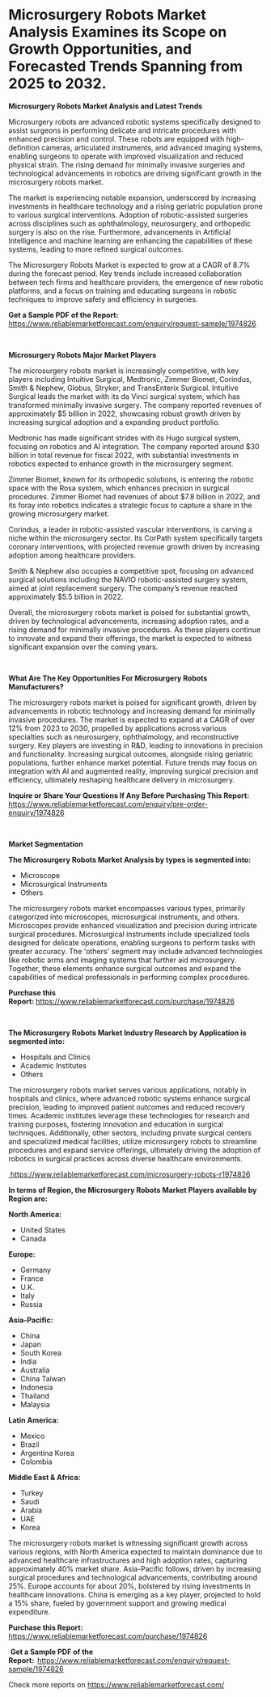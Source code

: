 <p><h1>Microsurgery Robots Market Analysis Examines its Scope on Growth Opportunities, and Forecasted Trends Spanning from 2025 to 2032.</h1></p><p><strong>Microsurgery Robots Market Analysis and Latest Trends</strong></p>
<p><p>Microsurgery robots are advanced robotic systems specifically designed to assist surgeons in performing delicate and intricate procedures with enhanced precision and control. These robots are equipped with high-definition cameras, articulated instruments, and advanced imaging systems, enabling surgeons to operate with improved visualization and reduced physical strain. The rising demand for minimally invasive surgeries and technological advancements in robotics are driving significant growth in the microsurgery robots market.</p><p>The market is experiencing notable expansion, underscored by increasing investments in healthcare technology and a rising geriatric population prone to various surgical interventions. Adoption of robotic-assisted surgeries across disciplines such as ophthalmology, neurosurgery, and orthopedic surgery is also on the rise. Furthermore, advancements in Artificial Intelligence and machine learning are enhancing the capabilities of these systems, leading to more refined surgical outcomes.</p><p>The Microsurgery Robots Market is expected to grow at a CAGR of 8.7% during the forecast period. Key trends include increased collaboration between tech firms and healthcare providers, the emergence of new robotic platforms, and a focus on training and educating surgeons in robotic techniques to improve safety and efficiency in surgeries.</p></p>
<p><strong>Get a Sample PDF of the Report:&nbsp;</strong> <a href="https://www.reliablemarketforecast.com/enquiry/request-sample/1974826?utm_campaign=1110&utm_medium=2&utm_source=Github&utm_content=ia&utm_term=01032025&utm_id=microsurgery-robots">https://www.reliablemarketforecast.com/enquiry/request-sample/1974826</a></p>
<p>&nbsp;</p>
<p><strong>Microsurgery Robots Major Market Players</strong></p>
<p><p>The microsurgery robots market is increasingly competitive, with key players including Intuitive Surgical, Medtronic, Zimmer Biomet, Corindus, Smith & Nephew, Globus, Stryker, and TransEnterix Surgical. Intuitive Surgical leads the market with its da Vinci surgical system, which has transformed minimally invasive surgery. The company reported revenues of approximately $5 billion in 2022, showcasing robust growth driven by increasing surgical adoption and a expanding product portfolio.</p><p>Medtronic has made significant strides with its Hugo surgical system, focusing on robotics and AI integration. The company reported around $30 billion in total revenue for fiscal 2022, with substantial investments in robotics expected to enhance growth in the microsurgery segment.</p><p>Zimmer Biomet, known for its orthopedic solutions, is entering the robotic space with the Rosa system, which enhances precision in surgical procedures. Zimmer Biomet had revenues of about $7.8 billion in 2022, and its foray into robotics indicates a strategic focus to capture a share in the growing microsurgery market.</p><p>Corindus, a leader in robotic-assisted vascular interventions, is carving a niche within the microsurgery sector. Its CorPath system specifically targets coronary interventions, with projected revenue growth driven by increasing adoption among healthcare providers.</p><p>Smith & Nephew also occupies a competitive spot, focusing on advanced surgical solutions including the NAVIO robotic-assisted surgery system, aimed at joint replacement surgery. The company’s revenue reached approximately $5.5 billion in 2022.</p><p>Overall, the microsurgery robots market is poised for substantial growth, driven by technological advancements, increasing adoption rates, and a rising demand for minimally invasive procedures. As these players continue to innovate and expand their offerings, the market is expected to witness significant expansion over the coming years.</p></p>
<p>&nbsp;</p>
<p><strong>What Are The Key Opportunities For Microsurgery Robots Manufacturers?</strong></p>
<p><p>The microsurgery robots market is poised for significant growth, driven by advancements in robotic technology and increasing demand for minimally invasive procedures. The market is expected to expand at a CAGR of over 12% from 2023 to 2030, propelled by applications across various specialties such as neurosurgery, ophthalmology, and reconstructive surgery. Key players are investing in R&D, leading to innovations in precision and functionality. Increasing surgical outcomes, alongside rising geriatric populations, further enhance market potential. Future trends may focus on integration with AI and augmented reality, improving surgical precision and efficiency, ultimately reshaping healthcare delivery in microsurgery.</p></p>
<p><strong>Inquire or Share Your Questions If Any Before Purchasing This Report:</strong> <a href="https://www.reliablemarketforecast.com/enquiry/pre-order-enquiry/1974826?utm_campaign=1110&utm_medium=2&utm_source=Github&utm_content=ia&utm_term=01032025&utm_id=microsurgery-robots">https://www.reliablemarketforecast.com/enquiry/pre-order-enquiry/1974826</a></p>
<p>&nbsp;</p>
<p><strong>Market Segmentation</strong></p>
<p><strong>The Microsurgery Robots Market Analysis by types is segmented into:</strong></p>
<p><ul><li>Microscope</li><li>Microsurgical Instruments</li><li>Others</li></ul></p>
<p><p>The microsurgery robots market encompasses various types, primarily categorized into microscopes, microsurgical instruments, and others. Microscopes provide enhanced visualization and precision during intricate surgical procedures. Microsurgical instruments include specialized tools designed for delicate operations, enabling surgeons to perform tasks with greater accuracy. The 'others' segment may include advanced technologies like robotic arms and imaging systems that further aid microsurgery. Together, these elements enhance surgical outcomes and expand the capabilities of medical professionals in performing complex procedures.</p></p>
<p><strong>Purchase this Report:&nbsp;</strong><a href="https://www.reliablemarketforecast.com/purchase/1974826?utm_campaign=1110&utm_medium=2&utm_source=Github&utm_content=ia&utm_term=01032025&utm_id=microsurgery-robots">https://www.reliablemarketforecast.com/purchase/1974826</a></p>
<p>&nbsp;</p>
<p><strong>The Microsurgery Robots Market Industry Research by Application is segmented into:</strong></p>
<p><ul><li>Hospitals and Clinics</li><li>Academic Institutes</li><li>Others</li></ul></p>
<p><p>The microsurgery robots market serves various applications, notably in hospitals and clinics, where advanced robotic systems enhance surgical precision, leading to improved patient outcomes and reduced recovery times. Academic institutes leverage these technologies for research and training purposes, fostering innovation and education in surgical techniques. Additionally, other sectors, including private surgical centers and specialized medical facilities, utilize microsurgery robots to streamline procedures and expand service offerings, ultimately driving the adoption of robotics in surgical practices across diverse healthcare environments.</p></p>
<p><a href="https://www.reliablemarketforecast.com/microsurgery-robots-r1974826?utm_campaign=1110&utm_medium=2&utm_source=Github&utm_content=ia&utm_term=01032025&utm_id=microsurgery-robots">&nbsp;https://www.reliablemarketforecast.com/microsurgery-robots-r1974826</a></p>
<p><strong>In terms of Region, the Microsurgery Robots Market Players available by Region are:</strong></p>
<p>
    <p> <strong> North America: </strong>
        <ul>
            <li>United States</li>
            <li>Canada</li>
        </ul>
        </p> 
    <p> <strong> Europe: </strong>
        <ul>
            <li>Germany</li>
            <li>France</li>
            <li>U.K.</li>
            <li>Italy</li>
            <li>Russia</li>
        </ul>
        </p> 
    <p> <strong> Asia-Pacific: </strong>
        <ul>
            <li>China</li>
            <li>Japan</li>
            <li>South Korea</li>
            <li>India</li>
            <li>Australia</li>
            <li>China Taiwan</li>
            <li>Indonesia</li>
            <li>Thailand</li>
            <li>Malaysia</li>
        </ul>
        </p> 
    <p> <strong> Latin America: </strong>
        <ul>
            <li>Mexico</li>
            <li>Brazil</li>
            <li>Argentina Korea</li>
            <li>Colombia</li>
        </ul>
        </p> 
    <p> <strong> Middle East & Africa: </strong>
        <ul>
            <li>Turkey</li>
            <li>Saudi</li>
            <li>Arabia</li>
            <li>UAE</li>
            <li>Korea</li>
        </ul>
    </p>
    </p>
<p><p>The microsurgery robots market is witnessing significant growth across various regions, with North America expected to maintain dominance due to advanced healthcare infrastructures and high adoption rates, capturing approximately 40% market share. Asia-Pacific follows, driven by increasing surgical procedures and technological advancements, contributing around 25%. Europe accounts for about 20%, bolstered by rising investments in healthcare innovations. China is emerging as a key player, projected to hold a 15% share, fueled by government support and growing medical expenditure.</p></p>
<p><strong>Purchase this Report: </strong><a href="https://www.reliablemarketforecast.com/purchase/1974826?utm_campaign=1110&utm_medium=2&utm_source=Github&utm_content=ia&utm_term=01032025&utm_id=microsurgery-robots">https://www.reliablemarketforecast.com/purchase/1974826</a></p>
<p>&nbsp;<strong>Get a Sample PDF of the Report:&nbsp;&nbsp;</strong><a href="https://www.reliablemarketforecast.com/enquiry/request-sample/1974826?utm_campaign=1110&utm_medium=2&utm_source=Github&utm_content=ia&utm_term=01032025&utm_id=microsurgery-robots">https://www.reliablemarketforecast.com/enquiry/request-sample/1974826</a></p>
<p><strong></strong></p>
<p>Check more reports on <a href="https://www.reliablemarketforecast.com/?utm_campaign=1110&utm_medium=2&utm_source=Github&utm_content=ia&utm_term=01032025&utm_id=microsurgery-robots">https://www.reliablemarketforecast.com/</a></p>